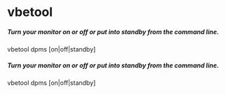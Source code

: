 # vbetool

##### Turn your monitor on or off or put into standby from the command line.

   vbetool  dpms [on|off|standby]

##### Turn your monitor on or off or put into standby from the command line.

   vbetool  dpms [on|off|standby]
